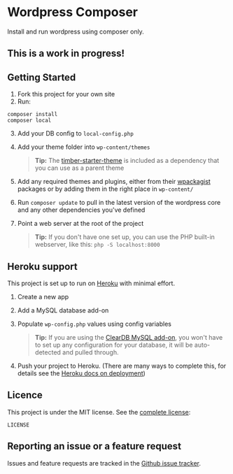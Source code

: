 # Wordpress Composer

Install and run wordpress using composer only.

## **This is a work in progress!**

## Getting Started

1. Fork this project for your own site
2. Run:
```
composer install
composer local
```
3. Add your DB config to `local-config.php`
4. Add your theme folder into `wp-content/themes`

    >  **Tip:** The [timber-starter-theme](https://github.com/upstatement/timber-starter-theme) is included as a dependency that you can use as a parent theme

5. Add any required themes and plugins, either from their [wpackagist](http://wpackagist.org/) packages or by adding them in the right place in `wp-content/`
6. Run `composer update` to pull in the latest version of the wordpress core and any other dependencies you've defined
7. Point a web server at the root of the project

   > **Tip:** If you don't have one set up, you can use the PHP built-in webserver, like this: `php -S localhost:8000`

## Heroku support
This project is set up to run on [Heroku](https://www.heroku.com/home) with minimal effort.

1. Create a new app
2. Add a MySQL database add-on
3. Populate `wp-config.php` values using config variables

   > **Tip:** If you are using the [ClearDB MySQL add-on](https://elements.heroku.com/addons/cleardb), you won't have to set up any configuration for your database, it will be auto-detected and pulled through.
   
4. Push your project to Heroku. (There are many ways to complete this, for details see the [Heroku docs on deployment](https://devcenter.heroku.com/categories/deployment))

## Licence
This project is under the MIT license. See the [complete license](LICENSE):

    LICENSE

## Reporting an issue or a feature request
Issues and feature requests are tracked in the [Github issue tracker](https://github.com/DesignyourCode/wp-install/issues).
